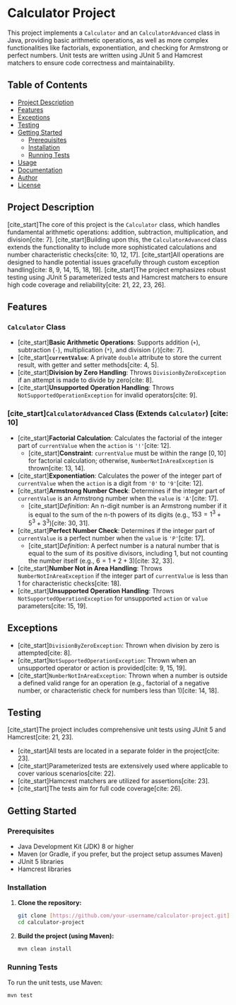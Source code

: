 # Calculator Project

This project implements a `Calculator` and an `CalculatorAdvanced` class in Java, providing basic arithmetic operations, as well as more complex functionalities like factorials, exponentiation, and checking for Armstrong or perfect numbers. Unit tests are written using JUnit 5 and Hamcrest matchers to ensure code correctness and maintainability.

## Table of Contents

* [Project Description](#project-description)
* [Features](#features)
* [Exceptions](#exceptions)
* [Testing](#testing)
* [Getting Started](#getting-started)
    * [Prerequisites](#prerequisites)
    * [Installation](#installation)
    * [Running Tests](#running-tests)
* [Usage](#usage)
* [Documentation](#documentation)
* [Author](#author)
* [License](#license)

## Project Description

[cite_start]The core of this project is the `Calculator` class, which handles fundamental arithmetic operations: addition, subtraction, multiplication, and division[cite: 7]. [cite_start]Building upon this, the `CalculatorAdvanced` class extends the functionality to include more sophisticated calculations and number characteristic checks[cite: 10, 12, 17]. [cite_start]All operations are designed to handle potential issues gracefully through custom exception handling[cite: 8, 9, 14, 15, 18, 19]. [cite_start]The project emphasizes robust testing using JUnit 5 parameterized tests and Hamcrest matchers to ensure high code coverage and reliability[cite: 21, 22, 23, 26].

## Features

### `Calculator` Class
* [cite_start]**Basic Arithmetic Operations**: Supports addition (`+`), subtraction (`-`), multiplication (`*`), and division (`/`)[cite: 7].
* [cite_start]**`currentValue`**: A private `double` attribute to store the current result, with getter and setter methods[cite: 4, 5].
* [cite_start]**Division by Zero Handling**: Throws `DivisionByZeroException` if an attempt is made to divide by zero[cite: 8].
* [cite_start]**Unsupported Operation Handling**: Throws `NotSupportedOperationException` for invalid operators[cite: 9].

### [cite_start]`CalculatorAdvanced` Class (Extends `Calculator`) [cite: 10]
* [cite_start]**Factorial Calculation**: Calculates the factorial of the integer part of `currentValue` when the `action` is `'!'`[cite: 12].
    * [cite_start]**Constraint**: `currentValue` must be within the range $[0, 10]$ for factorial calculation; otherwise, `NumberNotInAreaException` is thrown[cite: 13, 14].
* [cite_start]**Exponentiation**: Calculates the power of the integer part of `currentValue` when the `action` is a digit from `'0'` to `'9'`[cite: 12].
* [cite_start]**Armstrong Number Check**: Determines if the integer part of `currentValue` is an Armstrong number when the `value` is `'A'`[cite: 17].
    * [cite_start]*Definition*: An n-digit number is an Armstrong number if it is equal to the sum of the n-th powers of its digits (e.g., $153 = 1^3 + 5^3 + 3^3$)[cite: 30, 31].
* [cite_start]**Perfect Number Check**: Determines if the integer part of `currentValue` is a perfect number when the `value` is `'P'`[cite: 17].
    * [cite_start]*Definition*: A perfect number is a natural number that is equal to the sum of its positive divisors, including 1, but not counting the number itself (e.g., $6 = 1 + 2 + 3$)[cite: 32, 33].
* [cite_start]**Number Not in Area Handling**: Throws `NumberNotInAreaException` if the integer part of `currentValue` is less than 1 for characteristic checks[cite: 18].
* [cite_start]**Unsupported Operation Handling**: Throws `NotSupportedOperationException` for unsupported `action` or `value` parameters[cite: 15, 19].

## Exceptions

* [cite_start]`DivisionByZeroException`: Thrown when division by zero is attempted[cite: 8].
* [cite_start]`NotSupportedOperationException`: Thrown when an unsupported operator or action is provided[cite: 9, 15, 19].
* [cite_start]`NumberNotInAreaException`: Thrown when a number is outside a defined valid range for an operation (e.g., factorial of a negative number, or characteristic check for numbers less than 1)[cite: 14, 18].

## Testing

[cite_start]The project includes comprehensive unit tests using JUnit 5 and Hamcrest[cite: 21, 23].
* [cite_start]All tests are located in a separate folder in the project[cite: 23].
* [cite_start]Parameterized tests are extensively used where applicable to cover various scenarios[cite: 22].
* [cite_start]Hamcrest matchers are utilized for assertions[cite: 23].
* [cite_start]The tests aim for full code coverage[cite: 26].

## Getting Started

### Prerequisites

* Java Development Kit (JDK) 8 or higher
* Maven (or Gradle, if you prefer, but the project setup assumes Maven)
* JUnit 5 libraries
* Hamcrest libraries

### Installation

1.  **Clone the repository:**
    ```bash
    git clone [https://github.com/your-username/calculator-project.git](https://github.com/your-username/calculator-project.git)
    cd calculator-project
    ```

2.  **Build the project (using Maven):**
    ```bash
    mvn clean install
    ```

### Running Tests

To run the unit tests, use Maven:

```bash
mvn test
